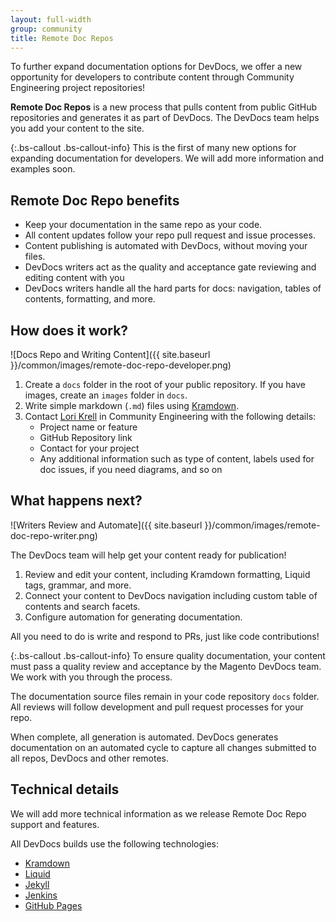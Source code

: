 ```yaml
---
layout: full-width
group: community
title: Remote Doc Repos
---
```


To further expand documentation options for DevDocs, we offer a new opportunity for developers to contribute content through Community Engineering project repositories!

**Remote Doc Repos** is a new process that pulls content from public GitHub repositories and generates it as part of DevDocs. The DevDocs team helps you add your content to the site. 

{:.bs-callout .bs-callout-info}
This is the first of many new options for expanding documentation for developers. We will add more information and examples soon.

## Remote Doc Repo benefits

 - Keep your documentation in the same repo as your code. 
 - All content updates follow your repo pull request and issue processes.
 - Content publishing is automated with DevDocs, without moving your files.
 - DevDocs writers act as the quality and acceptance gate reviewing and editing content with you
 - DevDocs writers handle all the hard parts for docs: navigation, tables of contents, formatting, and more.

## How does it work?

![Docs Repo and Writing Content]({{ site.baseurl }}/common/images/remote-doc-repo-developer.png) 

1. Create a `docs` folder in the root of your public repository. If you have images, create an `images` folder in `docs`.
1. Write simple markdown (`.md`) files using [Kramdown](https://kramdown.gettalong.org/syntax.html).
1. Contact [Lori Krell](mailto:lkrell@adobe.com) in Community Engineering with the following details:
    - Project name or feature
    - GitHub Repository link
    - Contact for your project  
    - Any additional information such as type of content, labels used for doc issues, if you need diagrams, and so on

## What happens next?

![Writers Review and Automate]({{ site.baseurl }}/common/images/remote-doc-repo-writer.png)

The DevDocs team will help get your content ready for publication!

1. Review and edit your content, including Kramdown formatting, Liquid tags, grammar, and more.
1. Connect your content to DevDocs navigation including custom table of contents and search facets.
1. Configure automation for generating documentation.

All you need to do is write and respond to PRs, just like code contributions!

{:.bs-callout .bs-callout-info}
To ensure quality documentation, your content must pass a quality review and acceptance by the Magento DevDocs team. We work with you through the process.

The documentation source files remain in your code repository `docs` folder. All reviews will follow development and pull request processes for your repo. 

When complete, all generation is automated. DevDocs generates documentation on an automated cycle to capture all changes submitted to all repos, DevDocs and other remotes.

## Technical details

We will add more technical information as we release Remote Doc Repo support and features.

All DevDocs builds use the following technologies:

- [Kramdown](https://kramdown.gettalong.org/syntax.html) 
- [Liquid](https://shopify.github.io/liquid/)
- [Jekyll](https://jekyllrb.com/)
- [Jenkins](https://jenkins.io/)
- [GitHub Pages](https://pages.github.com/)